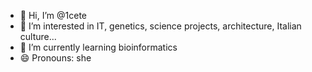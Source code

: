 - 👋 Hi, I’m @1cete
- 👀 I’m interested in IT, genetics, science projects, architecture, Italian culture...
- 🌱 I’m currently learning bioinformatics
- 😄 Pronouns: she

<!---
1cete/1cete is a ✨ special ✨ repository because its `README.md` (this file) appears on your GitHub profile.
You can click the Preview link to take a look at your changes.
--->
